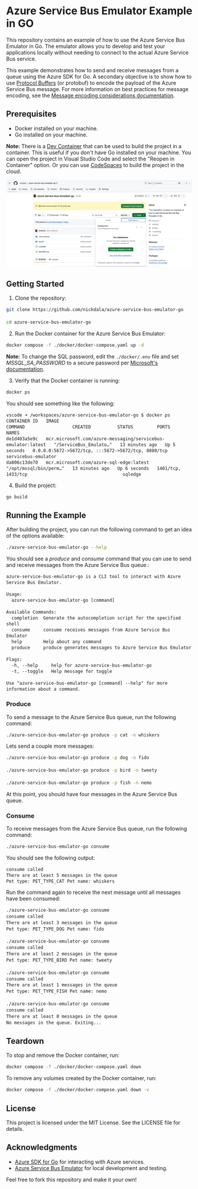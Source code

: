 # Azure Service Bus Emulator Example in GO

This repository contains an example of how to use the Azure Service Bus Emulator in Go. The emulator allows you to develop and test your applications locally without needing to connect to the actual Azure Service Bus service.

This example demonstrates how to send and receive messages from a queue using the Azure SDK for Go. A secondary objective is to show how to use [Protocol Buffers](https://protobuf.dev/) (or protobuf) to encode the payload of the
Azure Service Bus message. For more information on best practices for message encoding, see the [Message encoding considerations documentation](https://learn.microsoft.com/en-us/azure/architecture/best-practices/message-encode).

## Prerequisites

- Docker installed on your machine.
- Go installed on your machine.

**Note:** There is a [Dev Container](https://code.visualstudio.com/docs/remote/containers) that can be used to build the project in a container. This is useful if you don't have Go installed on your machine. You can open the project in Visual Studio Code and select the "Reopen in Container" option. Or you can use [CodeSpaces](https://github.com/features/codespaces) to build the project in the cloud.

![Open in CodeSpaces](./images/codespaces.png)

## Getting Started

1. Clone the repository:

```bash
git clone https://github.com/nickdala/azure-service-bus-emulator-go

cd azure-service-bus-emulator-go
```

2. Run the Docker container for the Azure Service Bus Emulator:

```bash
docker compose -f ./docker/docker-compose.yaml up -d
```

**Note:** To change the SQL password, edit the `./docker/.env` file and set *MSSQL_SA_PASSWORD* to a secure password per [Microsoft's documentation](https://learn.microsoft.com/sql/relational-databases/security/strong-passwords?view=sql-server-linux-ver16).

3. Verify that the Docker container is running:

```bash
docker ps
```

You should see something like the following:

```
vscode ➜ /workspaces/azure-service-bus-emulator-go $ docker ps
CONTAINER ID   IMAGE                                                          COMMAND                  CREATED          STATUS         PORTS                                                 NAMES
de1d403a5e9c   mcr.microsoft.com/azure-messaging/servicebus-emulator:latest   "/ServiceBus_Emulato…"   13 minutes ago   Up 5 seconds   0.0.0.0:5672->5672/tcp, :::5672->5672/tcp, 8080/tcp   servicebus-emulator
da806c13de70   mcr.microsoft.com/azure-sql-edge:latest                        "/opt/mssql/bin/perm…"   13 minutes ago   Up 6 seconds   1401/tcp, 1433/tcp                                    sqledge
```

4. Build the project:

```bash
go build
```

## Running the Example

After building the project, you can run the following command to get an idea of the options available:

```bash
./azure-service-bus-emulator-go --help
```

You should see a *produce* and *consume* command that you can use to send and receive messages from the Azure Service Bus queue.:

```
azure-service-bus-emulator-go is a CLI tool to interact with Azure Service Bus Emulator.

Usage:
  azure-service-bus-emulator-go [command]

Available Commands:
  completion  Generate the autocompletion script for the specified shell
  consume     consume receives messages from Azure Service Bus Emulator
  help        Help about any command
  produce     produce generates messages to Azure Service Bus Emulator

Flags:
  -h, --help     help for azure-service-bus-emulator-go
  -t, --toggle   Help message for toggle

Use "azure-service-bus-emulator-go [command] --help" for more information about a command.
```

### Produce

To send a message to the Azure Service Bus queue, run the following command:

```bash
./azure-service-bus-emulator-go produce -p cat -n whiskers
```

Lets send a couple more messages:

```bash
./azure-service-bus-emulator-go produce -p dog -n fido

./azure-service-bus-emulator-go produce -p bird -n tweety

./azure-service-bus-emulator-go produce -p fish -n nemo
```

At this point, you should have four messages in the Azure Service Bus queue.

### Consume

To receive messages from the Azure Service Bus queue, run the following command:

```bash
./azure-service-bus-emulator-go consume
```

You should see the following output:

```
consume called
There are at least 5 messages in the queue
Pet type: PET_TYPE_CAT Pet name: whiskers
```

Run the command again to receive the next message until all messages have been consumed:

```bash
./azure-service-bus-emulator-go consume
consume called
There are at least 3 messages in the queue
Pet type: PET_TYPE_DOG Pet name: fido

./azure-service-bus-emulator-go consume
consume called
There are at least 2 messages in the queue
Pet type: PET_TYPE_BIRD Pet name: tweety

./azure-service-bus-emulator-go consume
consume called
There are at least 1 messages in the queue
Pet type: PET_TYPE_FISH Pet name: nemo

./azure-service-bus-emulator-go consume
consume called
There are at least 0 messages in the queue
No messages in the queue. Exiting...
```

## Teardown

To stop and remove the Docker container, run:

```bash
docker compose -f ./docker/docker-compose.yaml down
```

To remove any volumes created by the Docker container, run:

```bash
docker compose -f ./docker/docker-compose.yaml down -v
```

## License

This project is licensed under the MIT License. See the LICENSE file for details.

## Acknowledgments

- [Azure SDK for Go](https://github.com/Azure/azure-sdk-for-go) for interacting with Azure services.
- [Azure Service Bus Emulator](https://learn.microsoft.com/en-us/azure/service-bus-messaging/overview-emulator) for local development and testing.

Feel free to fork this repository and make it your own!